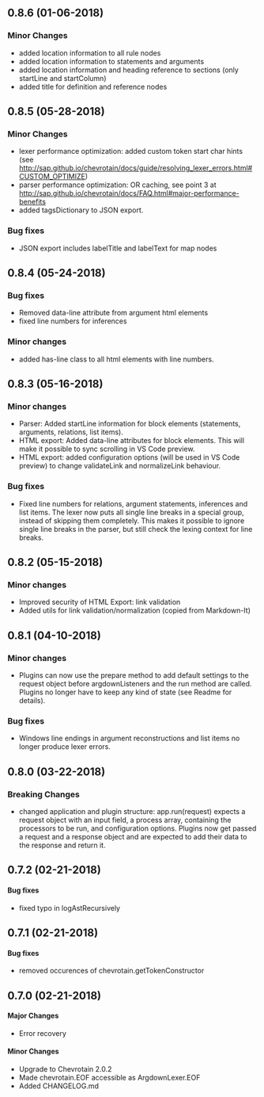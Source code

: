 ## 0.8.6 (01-06-2018)

### Minor Changes

* added location information to all rule nodes
* added location information to statements and arguments
* added location information and heading reference to sections (only startLine and startColumn)
* added title for definition and reference nodes

## 0.8.5 (05-28-2018)

### Minor Changes

* lexer performance optimization: added custom token start char hints (see http://sap.github.io/chevrotain/docs/guide/resolving_lexer_errors.html#CUSTOM_OPTIMIZE)
* parser performance optimization: OR caching, see point 3 at http://sap.github.io/chevrotain/docs/FAQ.html#major-performance-benefits
* added tagsDictionary to JSON export.

### Bug fixes

* JSON export includes labelTitle and labelText for map nodes

## 0.8.4 (05-24-2018)

### Bug fixes

* Removed data-line attribute from argument html elements
* fixed line numbers for inferences

### Minor changes

* added has-line class to all html elements with line numbers.

## 0.8.3 (05-16-2018)

### Minor changes

* Parser: Added startLine information for block elements (statements, arguments, relations, list items).
* HTML export: Added data-line attributes for block elements. This will make it possible to sync scrolling in VS Code preview.
* HTML export: added configuration options (will be used in VS Code preview) to change validateLink and normalizeLink behaviour.

### Bug fixes

* Fixed line numbers for relations, argument statements, inferences and list items. The lexer now puts all single line breaks in a special group, instead of skipping them completely. This makes it possible to ignore single line breaks in the parser, but still check the lexing context for line breaks.

## 0.8.2 (05-15-2018)

### Minor changes

* Improved security of HTML Export: link validation
* Added utils for link validation/normalization (copied from Markdown-It)

## 0.8.1 (04-10-2018)

### Minor changes

* Plugins can now use the prepare method to add default settings to the request object before argdownListeners and the run method are called. Plugins no longer have to keep any kind of state (see Readme for details).

### Bug fixes

* Windows line endings in argument reconstructions and list items no longer produce lexer errors.

## 0.8.0 (03-22-2018)

### Breaking Changes

* changed application and plugin structure: app.run(request) expects a request object with an input field, a process array, containing the processors to be run, and configuration options. Plugins now get passed a request and a response object and are expected to add their data to the response and return it.

## 0.7.2 (02-21-2018)

#### Bug fixes

* fixed typo in logAstRecursively

## 0.7.1 (02-21-2018)

#### Bug fixes

* removed occurences of chevrotain.getTokenConstructor

## 0.7.0 (02-21-2018)

#### Major Changes

* Error recovery

#### Minor Changes

* Upgrade to Chevrotain 2.0.2
* Made chevrotain.EOF accessible as ArgdownLexer.EOF
* Added CHANGELOG.md
